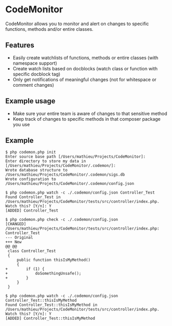 # CodeMonitor

CodeMonitor allows you to monitor and alert on changes to specific functions, methods and/or entire classes. 

## Features

* Easily create watchlists of functions, methods or entire classes (with namespace support)
* Create watch lists based on docblocks (watch class or function with specific docblock tag)
* Only get notifications of meaningful changes (not for whitespace or comment changes)

## Example usage
* Make sure your entire team is aware of changes to that sensitive method
* Keep track of changes to specific methods in that composer package you use


## Example

```
$ php codemon.php init 
Enter source base path [/Users/mathieu/Projects/CodeMonitor]: 
Enter directory to store my data in [/Users/mathieu/Projects/CodeMonitor/.codemon/]: 
Wrote database structure to /Users/mathieu/Projects/CodeMonitor/.codemon/sigs.db
Wrote configuration to /Users/mathieu/Projects/CodeMonitor/.codemon/config.json

$ php codemon.php watch -c ./.codemon/config.json Controller_Test
Found Controller_Test in /Users/mathieu/Projects/CodeMonitor/tests/src/controller/index.php. Watch this? [Y/n]: Y
[ADDED] Controller_Test

$ php codemon.php check -c ./.codemon/config.json
[CHANGED] /Users/mathieu/Projects/CodeMonitor/tests/src/controller/index.php: Controller_Test
--- Original
+++ New
@@ @@
 class Controller_Test
 {
     public function thisIsMyMethod()
     {
+        if (1) {
+            doSomethingUnsafe();
+        }
     }
 }
 
$ php codemon.php watch -c ./.codemon/config.json Controller_Test::thisIsMyMethod
Found Controller_Test::thisIsMyMethod in /Users/mathieu/Projects/CodeMonitor/tests/src/controller/index.php. Watch this? [Y/n]: Y
[ADDED] Controller_Test::thisIsMyMethod
```
